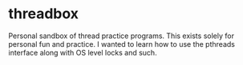 # threadbox
Personal sandbox of thread practice programs. This exists solely for personal fun and practice. I wanted to learn how to use the pthreads interface along with OS level locks and such.
